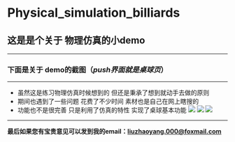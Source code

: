 # Physical_simulation_billiards
## 这是是个关于 物理仿真的小demo
***

### 下面是关于 demo的截图（*push界面就是桌球页*）
***
- 虽然这是练习物理仿真时候想到的 但还是秉承了想到就动手去做的原则
- 期间也遇到了一些问题 花费了不少时间 素材也是自己在网上瞎搜的
- 功能也不是很完善 只是利用了仿真的特性 实现了桌球基本功能 
![](http://a2.qpic.cn/psb?/V108C79L0Lg3AY/0sk6erFNXUBShB44jfpKDpPPpHlyLM6WygymMgPK5NA!/b/dAABAAAAAAAA&bo=MgIUBAAAAAADBwI!&rf=viewer_4)
![](http://a3.qpic.cn/psb?/V108C79L0Lg3AY/oKHSvRiuApQffd3AeTpo3DybR.ledFM67v7.nusY5As!/b/dKcAAAAAAAAA&bo=MgIUBAAAAAADBwI!&rf=viewer_4)
![](http://a3.qpic.cn/psb?/V108C79L0Lg3AY/EbuLcqgHCsanZdeaIs33TL0eAWMajWLJobgku8fI3eE!/b/dKEAAAAAAAAA&bo=MgIUBAAAAAADAAU!&rf=viewer_4)
***

**最后如果您有宝贵意见可以发到我的email：liuzhaoyang.000@foxmail.com**

